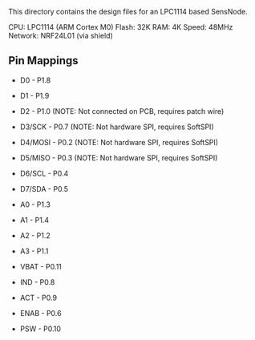 This directory contains the design files for an LPC1114 based SensNode.

CPU:     LPC1114 (ARM Cortex M0)
Flash:   32K
RAM:     4K
Speed:   48MHz
Network: NRF24L01 (via shield)

## Pin Mappings

* D0 - P1.8
* D1 - P1.9
* D2 - P1.0 (NOTE: Not connected on PCB, requires patch wire)
* D3/SCK - P0.7 (NOTE: Not hardware SPI, requires SoftSPI)
* D4/MOSI - P0.2 (NOTE: Not hardware SPI, requires SoftSPI)
* D5/MISO - P0.3 (NOTE: Not hardware SPI, requires SoftSPI)
* D6/SCL - P0.4
* D7/SDA - P0.5

* A0 - P1.3
* A1 - P1.4
* A2 - P1.2
* A3 - P1.1

* VBAT - P0.11
* IND - P0.8
* ACT - P0.9
* ENAB - P0.6
* PSW - P0.10
